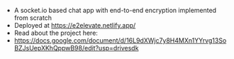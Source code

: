- A socket.io based chat app with end-to-end encryption implemented from scratch 
- Deployed at 
https://e2elevate.netlify.app/
- Read about the project here:
- https://docs.google.com/document/d/16L9dXWjc7y8H4MXn1YYrvg13SoBZJsUepXKhQppwB98/edit?usp=drivesdk